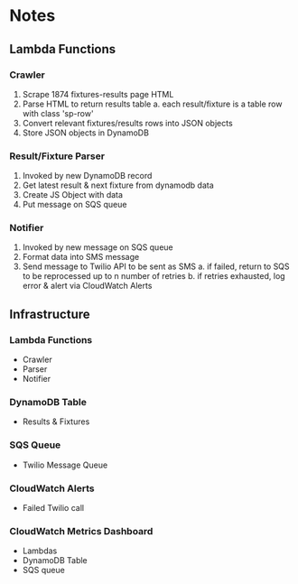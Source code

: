# Notes

## Lambda Functions

### Crawler

1. Scrape 1874 fixtures-results page HTML
2. Parse HTML to return results table
    a. each result/fixture is a table row with class 'sp-row'
3. Convert relevant fixtures/results rows into JSON objects
4. Store JSON objects in DynamoDB

### Result/Fixture Parser

1. Invoked by new DynamoDB record
2. Get latest result & next fixture from dynamodb data
3. Create JS Object with data
4. Put message on SQS queue

### Notifier

1. Invoked by new message on SQS queue
2. Format data into SMS message
3. Send message to Twilio API to be sent as SMS
    a. if failed, return to SQS to be reprocessed up to n number of retries
    b. if retries exhausted, log error & alert via CloudWatch Alerts

## Infrastructure

### Lambda Functions

* Crawler
* Parser
* Notifier

### DynamoDB Table

* Results & Fixtures

### SQS Queue

* Twilio Message Queue

### CloudWatch Alerts

* Failed Twilio call

### CloudWatch Metrics Dashboard

* Lambdas
* DynamoDB Table
* SQS queue